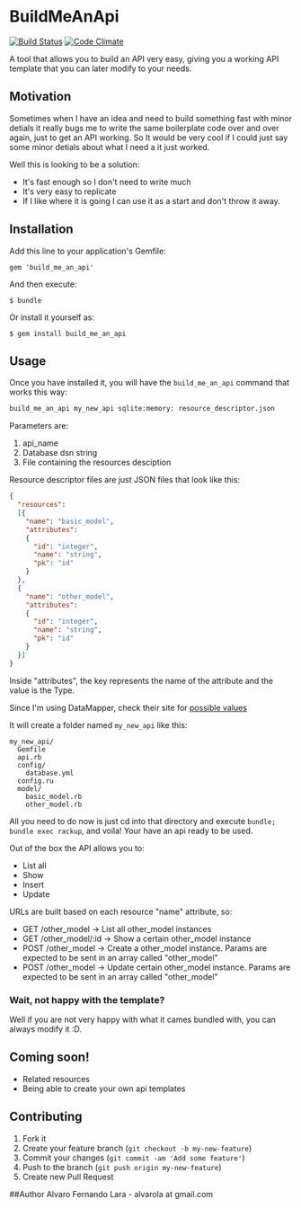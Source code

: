 # BuildMeAnApi
[![Build Status](https://travis-ci.org/guiman/build_me_an_api.png)](https://travis-ci.org/guiman/build_me_an_api)
[![Code Climate](https://codeclimate.com/github/guiman/build_me_an_api.png)](https://codeclimate.com/github/guiman/build_me_an_api)

A tool that allows you to build an API very easy, giving you a working API template that you can later modify to your needs.

## Motivation

Sometimes when I have an idea and need to build something fast with minor detials it really bugs me to write the same boilerplate code over and over again, just to get an API working. So It would be very cool if I could just say some minor detials about what I need a it just worked.

Well this is looking to be a solution:

* It's fast enough so I don't need to write much
* It's very easy to replicate
* If I like where it is going I can use it as a start and don't throw it away.

## Installation

Add this line to your application's Gemfile:

    gem 'build_me_an_api'

And then execute:

    $ bundle

Or install it yourself as:

    $ gem install build_me_an_api

## Usage
Once you have installed it, you will have the ```build_me_an_api``` command that works this way:

```bash
build_me_an_api my_new_api sqlite:memory: resource_descriptor.json
```

Parameters are:
1. api_name
2. Database dsn string
3. File containing the resources desciption

Resource descriptor files are just JSON files that look like this:

```json
{
  "resources":
  [{
    "name": "basic_model",
    "attributes":
    {
      "id": "integer",
      "name": "string",
      "pk": "id"
    }
  },
  {
    "name": "other_model",
    "attributes":
    {
      "id": "integer",
      "name": "string",
      "pk": "id"
    }
  }]
}
```

Inside "attributes", the key represents the name of the attribute and the value is the Type.

Since I'm using DataMapper, check their site for [possible values](http://datamapper.org/docs/dm_more/types.html)

It will create a folder named ```my_new_api``` like this:

```
my_new_api/
  Gemfile
  api.rb
  config/
    database.yml
  config.ru
  model/
    basic_model.rb
    other_model.rb
```

All you need to do now is just cd into that directory and execute ```bundle; bundle exec rackup```, and voila! Your have an api ready to be used.

Out of the box the API allows you to:

* List all
* Show
* Insert
* Update

URLs are built based on each resource "name" attribute, so:

* GET /other_model -> List all other_model instances
* GET /other_model/:id -> Show a certain other_model instance
* POST /other_model -> Create a other_model instance. Params are expected to be sent in an array called "other_model"
* POST /other_model -> Update certain other_model instance. Params are expected to be sent in an array called "other_model"

### Wait, not happy with the template?

Well if you are not very happy with what it cames bundled with, you can always modify it :D.

## Coming soon!

* Related resources
* Being able to create your own api templates

## Contributing

1. Fork it
2. Create your feature branch (`git checkout -b my-new-feature`)
3. Commit your changes (`git commit -am 'Add some feature'`)
4. Push to the branch (`git push origin my-new-feature`)
5. Create new Pull Request

##Author
Alvaro Fernando Lara - alvarola at gmail.com

